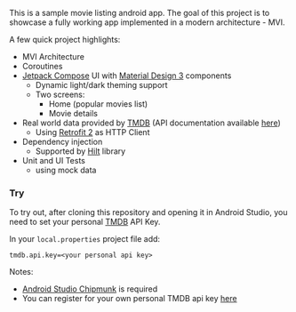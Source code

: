 This is a sample movie listing android app. The goal of this project is to showcase a fully working app implemented in a modern architecture - MVI.

A few quick project highlights:
- MVI Architecture
- Coroutines
- [Jetpack Compose](https://developer.android.com/jetpack/compose) UI with [Material Design 3](https://m3.material.io/) components
	- Dynamic light/dark theming support
	- Two screens:
		- Home (popular movies list)
		- Movie details
- Real world data provided by [TMDB](https://www.themoviedb.org/) (API documentation available [here](https://developers.themoviedb.org/3/getting-started/introduction))
	- Using [Retrofit 2](https://square.github.io/retrofit/) as HTTP Client
- Dependency injection
	- Supported by [Hilt](https://developer.android.com/training/dependency-injection/hilt-android) library
- Unit and UI Tests
	- using mock data

### Try

To try out, after cloning this repository and opening it in Android Studio, you need to set your personal [TMDB](https://www.themoviedb.org/) API Key.

In your `local.properties` project file add:
```
tmdb.api.key=<your personal api key>
```

Notes:
- [Android Studio Chipmunk](https://developer.android.com/studio) is required
- You can register for your own personal TMDB api key [here](https://developers.themoviedb.org/3/getting-started/introduction)
